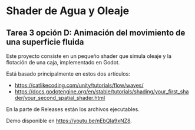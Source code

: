 # Shader de Agua y Oleaje
## Tarea 3 opción D: Animación del movimiento de una superficie fluida

Este proyecto consiste en un pequeño shader que simula oleaje y la flotación de una caja, implementado en Godot.

Está basado principalmente en estos dos artículos:
- https://catlikecoding.com/unity/tutorials/flow/waves/
- https://docs.godotengine.org/en/stable/tutorials/shading/your_first_shader/your_second_spatial_shader.html

En la parte de Releases están los archivos ejecutables.

Demo disponible en https://youtu.be/nEbQIa9xNZ8.
